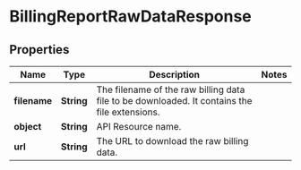 
# BillingReportRawDataResponse

## Properties
Name | Type | Description | Notes
------------ | ------------- | ------------- | -------------
**filename** | **String** | The filename of the raw billing data file to be downloaded. It contains the file extensions. | 
**object** | **String** | API Resource name. | 
**url** | **String** | The URL to download the raw billing data. | 




